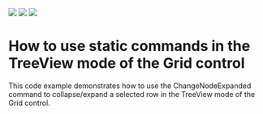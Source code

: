 <!-- default badges list -->
![](https://img.shields.io/endpoint?url=https://codecentral.devexpress.com/api/v1/VersionRange/128653748/22.2.2%2B)
[![](https://img.shields.io/badge/Open_in_DevExpress_Support_Center-FF7200?style=flat-square&logo=DevExpress&logoColor=white)](https://supportcenter.devexpress.com/ticket/details/E4961)
[![](https://img.shields.io/badge/📖_How_to_use_DevExpress_Examples-e9f6fc?style=flat-square)](https://docs.devexpress.com/GeneralInformation/403183)
<!-- default badges end -->
# How to use static commands in the TreeView mode of the Grid control


<p>This code example demonstrates how to use the ChangeNodeExpanded command to collapse/expand a selected row in the TreeView mode of the Grid control.</p>

<br/>


